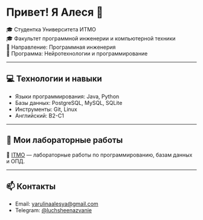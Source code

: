 # Привет! Я Алеся 👋

🎓 Студентка Университета ИТМО  
🎓 Факультет программной инженерии и компьютерной техники  
🎯 Направление: Программная инженерия  
🧠 Программа: Нейротехнологии и программирование

---

## 💻 Технологии и навыки

- Языки программирования: Java, Python
- Базы данных: PostgreSQL, MySQL, SQLite
- Инструменты: Git, Linux
- Английский: B2-C1

---

## 📂 Мои лабораторные работы

🔹 [ITMO](https://github.com/alesulkins/ITMO) — лабораторные работы по программированию, базам данных и ОПД.

---

## 📫 Контакты

- Email: [yarulinaalesya@gmail.com](mailto:yarulinaalesya@gmail.com)
- Telegram: [@luchsheenazvanie](https://t.me/luchsheenazvanie)
